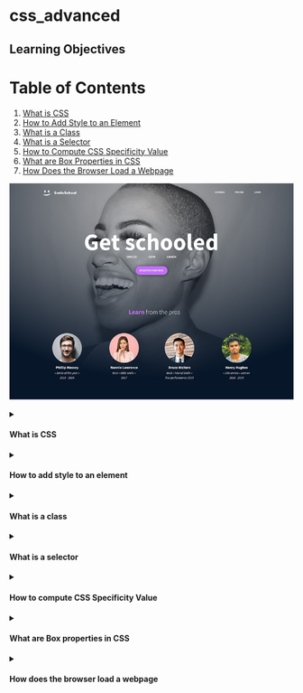 # css_advanced
## Learning Objectives

# Table of Contents

1. [What is CSS](#what-is-css)
2. [How to Add Style to an Element](#how-to-add-style-to-an-element)
3. [What is a Class](#what-is-a-class)
4. [What is a Selector](#what-is-a-selector)
5. [How to Compute CSS Specificity Value](#how-to-compute-css-specificity-value)
6. [What are Box Properties in CSS](#what-are-box-properties-in-css)
7. [How Does the Browser Load a Webpage](#how-does-the-browser-load-a-webpage)

![Header and Banner](images/header%20and%20banner.jpg)

<details><summary><h4>What is CSS</h4></summary>

CSS stands for Cascading Style Sheets. It is a stylesheet language used to describe how HTML elements should look on a webpage.<br>
HTML structures the content, CSS styles it. You can change font sizes, colors, add margins, and much more using CSS. It is important because CSS makes web pages visually appealing as well as
separating content (HTML) from styling (CSS), making it easier to maintain.
</details>

<details><summary><h4>How to add style to an element</h4></summary>

1. <b>Inline Style:</b> Directly within the HTML element using the 'style' attribute.
```
<p style="color: red;">This is red text.</p>
```
2. <b>Internal Style Sheet:</b> Within the HTML file but inside the \<head> section using \<style> tags.
```
<style>
  p {
    color: red;
  }
</style>
```
3. <b>External Style Sheet:</b> In a separate .css file, linked to the HTML file.
```
/* styles.css */
p {
  color: red;
}
```
```
<!-- index.html -->
<link rel="stylesheet" href="styles.css">
```
- <b>Best Practices</b><br>
Use external stylesheets for larger projects for better organization and reusability.

</details>

<details><summary><h4>What is a class</h4></summary>

In CSS, a class is a way to select multiple elements that share the same styling. Unlike IDs, which are unique, classes can be reused. This allows you to apply the same style to multiple elements without repeating code.
```
.my-class {
  font-size: 20px;
  color: blue;
}
```
</details>

<details><summary><h4>What is a selector</h4></summary>

A selector in CSS is used to target HTML elements and apply styles to them. They are the building blocks of CSS, allowing you to target what you want to style.<br>
<b>Types of selectors include:</b>

- <b>Type selectors:</b> Target by element type (p, h1)
- <b>Class selectors:</b> Target by class (.my-class)
- <b>ID selectors:</b> Target by ID (#my-id)
</details>

<details><summary><h4>How to compute CSS Specificity Value</h4></summary>

The specificity of a CSS rule is determined by a set of rules usually calculated in a (0,0,0,0) format:

- !Important flagged styles.<br>([#]-0-0-0-0)
- Inline styles: Highest specificity.<br>([#]-0-0-0)
- IDs: More specific than any class.<br>([#]-0-0)
- Classes, attributes, and pseudo-classes: Next level down.<br>(0-[#]-0)
- Type selectors and pseudo-elements: Lowest level.<br>(0-0-[#])

EXAMPLES:
- ' .my-class p ': (0,1,1) - 0 IDs, 1 Class, 1 Element
- ' #my-id .my-class ': (1,1,0) - 1 ID, 1 Class, 0 Elements
</details>

<details>
<summary><h4>What are Box properties in CSS</h4></summary>

These properties help in arranging elements properly on a page.
These properties control layout:
- <b>Margin:</b> Outside the border.
- <b>Border:</b> Surrounds the padding and content.
- <b>Padding:</b>  Inside the border, outside the content.
- <b>Content:</b> The actual content.
<img src="images/CSS-Box-Model.webp" alt="box-model-css" width="300"/>
</details>

<details>
<summary><h4>How does the browser load a webpage</h4></summary><br>

1. <b>DNS Lookup:</b> Translates URL to IP address.
- The browser converts the human-friendly URL into an IP address.
2. <b>HTTP Request:</b> Browser requests data.
- The browser asks the server at that IP address for the webpage content.
3. <b>Server Response:</b> Sends back files.
- The server sends back the necessary files like HTML, CSS, and JS.
4. <b>Browser Render:</b> Parses HTML and CSS, runs JS, and renders the page.
- Finally, your browser combines these files to display the webpage you see.
</details>
